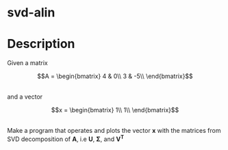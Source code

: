 # svd-alin

# Description
Given a matrix
<br>

```math
A = \begin{bmatrix}
4 & 0\\
3 & -5\\
\end{bmatrix}
```

<br>
and a vector
<br>

```math
x = \begin{bmatrix}
1\\
1\\
\end{bmatrix}
```

<br>
Make a program that operates and plots the vector <strong>x</strong> with the matrices from SVD decomposition of <strong>A</strong>, i.e <strong>U</strong>, <strong>Σ</strong>, and <strong>V<sup>T</sup></strong>
